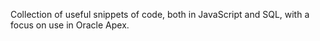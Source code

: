 Collection of useful snippets of code, both in JavaScript and SQL, with a focus on use in Oracle Apex.